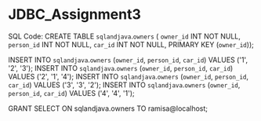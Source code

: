 # JDBC_Assignment3

SQL Code:
CREATE TABLE `sqlandjava`.`owners` (
  `owner_id` INT NOT NULL,
  `person_id` INT NOT NULL,
  `car_id` INT NOT NULL,
  PRIMARY KEY (`owner_id`));

INSERT INTO `sqlandjava`.`owners` (`owner_id`, `person_id`, `car_id`) VALUES ('1', '2', '3');
INSERT INTO `sqlandjava`.`owners` (`owner_id`, `person_id`, `car_id`) VALUES ('2', '1', '4');
INSERT INTO `sqlandjava`.`owners` (`owner_id`, `person_id`, `car_id`) VALUES ('3', '3', '2');
INSERT INTO `sqlandjava`.`owners` (`owner_id`, `person_id`, `car_id`) VALUES ('4', '4', '1');

GRANT SELECT ON sqlandjava.owners TO ramisa@localhost;

